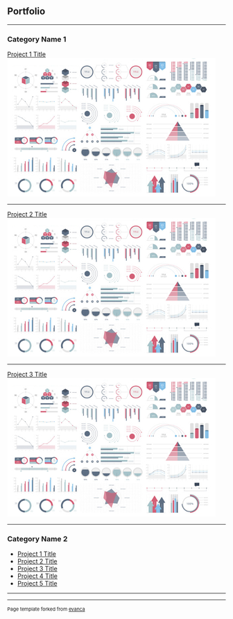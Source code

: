 ## Portfolio

---

### Category Name 1 

[Project 1 Title](./sample_page)
<img src="images/dummy_thumbnail.jpg?raw=true"/>

---
[Project 2 Title](/pdf/daejuyuk.220325.pdf)
<img src="images/dummy_thumbnail.jpg?raw=true"/>

---
[Project 3 Title](./sample_page2)
<img src="images/dummy_thumbnail.jpg?raw=true"/>

---

### Category Name 2

- [Project 1 Title](http://example.com/)
- [Project 2 Title](http://example.com/)
- [Project 3 Title](http://example.com/)
- [Project 4 Title](http://example.com/)
- [Project 5 Title](http://example.com/)

---




---
<p style="font-size:11px">Page template forked from <a href="https://github.com/evanca/quick-portfolio">evanca</a></p>
<!-- Remove above link if you don't want to attibute -->
